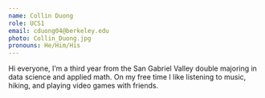 ```yaml
---
name: Collin Duong
role: UCS1
email: cduong04@berkeley.edu
photo: Collin_Duong.jpg
pronouns: He/Him/His
---
```

Hi everyone, I’m a third year from the San Gabriel Valley double majoring in data science and applied math. On my free time I like listening to music, hiking, and playing video games with friends.